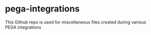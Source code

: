 # pega-integrations

This Github repo is used for miscellaneous files created during various PEGA integrations
